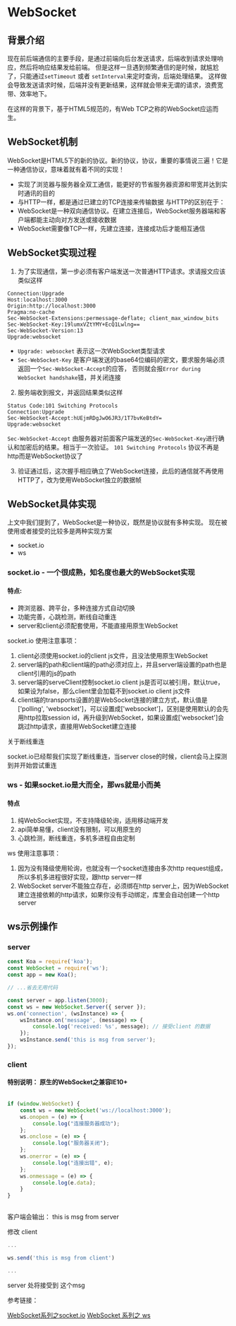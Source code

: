 
# WebSocket

## 背景介绍

现在前后端通信的主要手段，是通过前端向后台发送请求，后端收到请求处理响应，然后将响应结果发给前端。
但是这样一旦遇到频繁通信的是时候，就尴尬了，只能通过`setTimeout` 或者 `setInterval`来定时查询，后端处理结果。
这样做会导致发送请求时候，后端并没有更新结果，这样就会带来无谓的请求，浪费宽带、效率地下。

在这样的背景下，基于HTML5规范的，有Web TCP之称的WebSocket应运而生。

## WebSocket机制

WebSocket是HTML5下的新的协议。新的协议，协议，重要的事情说三遍！它是一种通信协议，意味着就有着不同的实现！
* 实现了浏览器与服务器全双工通信，能更好的节省服务器资源和带宽并达到实时通讯的目的
* 与HTTP一样，都是通过已建立的TCP连接来传输数据
与HTTP的区别在于：
* WebSocket是一种双向通信协议。在建立连接后，WebSocket服务器端和客户端都能主动向对方发送或接收数据
* WebSocket需要像TCP一样，先建立连接，连接成功后才能相互通信

## WebSocket实现过程

1. 为了实现通信，第一步必须有客户端发送一次普通HTTP请求。求请报文应该类似这样

```
Connection:Upgrade
Host:localhost:3000
Origin:http://localhost:3000
Pragma:no-cache
Sec-WebSocket-Extensions:permessage-deflate; client_max_window_bits
Sec-WebSocket-Key:19lumxVZtYMY+EcQ1Lwlng==
Sec-WebSocket-Version:13
Upgrade:websocket
```

- `Upgrade: websocket` 表示这一次WebSocket类型请求
- `Sec-WebSocket-Key` 是客户端发送的base64位编码的密文，要求服务端必须返回一个`Sec-WebSocket-Accept`的应答，
  否则就会报`Error during WebSocket handshake`错，并关闭连接
  
2. 服务端收到报文，并返回结果类似这样

```
Status Code:101 Switching Protocols
Connection:Upgrade
Sec-WebSocket-Accept:hUEjmRDgJwO6JR3/1T7bvKeBtdY=
Upgrade:websocket
```

`Sec-WebSocket-Accept` 由服务器对前面客户端发送的`Sec-WebSocket-Key`进行确认和加密后的结果。相当于一次验证。
`101 Switching Protocols` 协议不再是http而是WebSocket协议了

3. 验证通过后，这次握手相应确立了WebSocket连接，此后的通信就不再使用HTTP了，改为使用WebSocket独立的数据帧

## WebSocket具体实现

上文中我们提到了，WebSocket是一种协议，既然是协议就有多种实现。
现在被使用或者接受的比较多是两种实现方案

- socket.io
- ws

### socket.io - 一个很成熟，知名度也最大的WebSocket实现

#### 特点:

- 跨浏览器、跨平台，多种连接方式自动切换
- 功能完善，心跳检测，断线自动重连
- server和client必须配套使用，不能直接用原生WebSocket

socket.io 使用注意事项：

1. client必须使用socket.io的client js文件，且没法使用原生WebSocket
2. server端的path和client端的path必须对应上，并且server端设置的path也是client引用的js的path
3. server端的serveClient控制socket.io client js是否可以被引用，默认true，如果设为false，那么client里会加载不到socket.io client js文件
4. client端的transports设置的是WebSocket连接的建立方式，默认值是['polling', 'websocket']，可以设置成['websocket']，区别是使用默认的会先用http拉取session id，再升级到WebSocket，如果设置成['websocket']会跳过http请求，直接用WebSocket建立连接

关于断线重连

socket.io已经帮我们实现了断线重连，当server close的时候，client会马上探测到并开始尝试重连

### ws - 如果socket.io是大而全，那ws就是小而美

#### 特点

1. 纯WebSocket实现，不支持降级轮询，适用移动端开发
2. api简单易懂，client没有限制，可以用原生的
3. 心跳检测，断线重连，多机多进程自由定制

ws 使用注意事项：

1. 因为没有降级使用轮询，也就没有一个socket连接由多次http request组成，所以多机多进程很好实现，跟http server一样
2. WebSocket server不能独立存在，必须绑在http server上，因为WebSocket建立连接依赖的http请求，如果你没有手动绑定，库里会自动创建一个http server

## ws示例操作

### server

```js
const Koa = require('koa');
const WebSocket = require('ws');
const app = new Koa();

// ...省去无用代码

const server = app.listen(3000);
const ws = new WebSocket.Server({ server });
ws.on('connection', (wsInstance) => {
    wsInstance.on('message', (message) => {
        console.log('received: %s', message); // 接受client 的数据
    });
    wsInstance.send('this is msg from server');
});
```

### client

#### 特别说明： 原生的WebSocket之兼容IE10+

```js

if (window.WebSocket) {
    const ws = new WebSocket('ws://localhost:3000');
    ws.onopen = (e) => {
        console.log("连接服务器成功");
    };
    ws.onclose = (e) => {
        console.log("服务器关闭");
    };
    ws.onerror = (e) => {
        console.log("连接出错", e);
    };
    ws.onmessage = (e) => {
        console.log(e.data);
    }
}
  
```

客户端会输出： this is msg from server

修改 client

```js
...

ws.send('this is msg from client')

...
```

server 处将接受到 这个msg

参考链接：

[WebSocket系列之socket.io](https://cloud.tencent.com/community/article/417130)
[WebSocket 系列之 ws](https://cloud.tencent.com/community/article/790995)